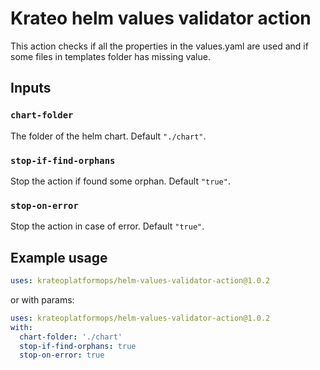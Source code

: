# Krateo helm values validator action

This action checks if all the properties in the values.yaml are used and if some files in templates folder has missing value.

## Inputs

### `chart-folder`

The folder of the helm chart. Default `"./chart"`.

### `stop-if-find-orphans`

Stop the action if found some orphan. Default `"true"`.

### `stop-on-error`

Stop the action in case of error. Default `"true"`.

## Example usage

```yaml
uses: krateoplatformops/helm-values-validator-action@1.0.2
```

or with params:

```yaml
uses: krateoplatformops/helm-values-validator-action@1.0.2
with:
  chart-folder: './chart'
  stop-if-find-orphans: true
  stop-on-error: true
```
